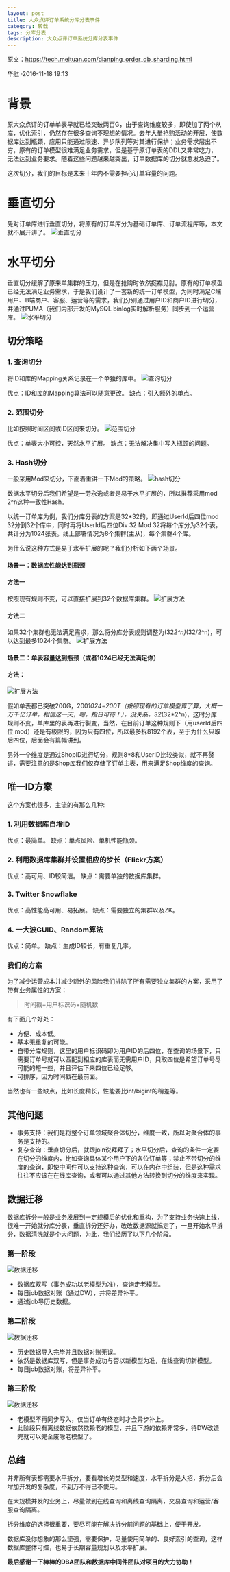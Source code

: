 ```yaml
---
layout: post
title: 大众点评订单系统分库分表事件
category: 转载
tags: 分库分表
description: 大众点评订单系统分库分表事件
---
```


原文：https://tech.meituan.com/dianping_order_db_sharding.html

华慰 ·2016-11-18 19:13
# 背景

原大众点评的订单单表早就已经突破两百G，由于查询维度较多，即使加了两个从库，优化索引，仍然存在很多查询不理想的情况。去年大量抢购活动的开展，使数据库达到瓶颈，应用只能通过限速、异步队列等对其进行保护；业务需求层出不穷，原有的订单模型很难满足业务需求，但是基于原订单表的DDL又非常吃力，无法达到业务要求。随着这些问题越来越突出，订单数据库的切分就愈发急迫了。

这次切分，我们的目标是未来十年内不需要担心订单容量的问题。

# 垂直切分

先对订单库进行垂直切分，将原有的订单库分为基础订单库、订单流程库等，本文就不展开讲了。
![垂直切分](http://upload-images.jianshu.io/upload_images/10649427-b926d19954848b40.png?imageMogr2/auto-orient/strip%7CimageView2/2/w/1240)

# 水平切分

垂直切分缓解了原来单集群的压力，但是在抢购时依然捉襟见肘。原有的订单模型已经无法满足业务需求，于是我们设计了一套新的统一订单模型，为同时满足C端用户、B端商户、客服、运营等的需求，我们分别通过用户ID和商户ID进行切分，并通过PUMA（我们内部开发的MySQL binlog实时解析服务）同步到一个运营库。
![水平切分](http://upload-images.jianshu.io/upload_images/10649427-0c15b2cf52f62741.png?imageMogr2/auto-orient/strip%7CimageView2/2/w/1240)

## 切分策略

### 1\. 查询切分

将ID和库的Mapping关系记录在一个单独的库中。
![查询切分](http://upload-images.jianshu.io/upload_images/10649427-fd5ff4ebb5530463.png?imageMogr2/auto-orient/strip%7CimageView2/2/w/1240)

优点：ID和库的Mapping算法可以随意更改。
缺点：引入额外的单点。

### 2\. 范围切分

比如按照时间区间或ID区间来切分。
![范围切分](http://upload-images.jianshu.io/upload_images/10649427-c811675fb626fb0e.png?imageMogr2/auto-orient/strip%7CimageView2/2/w/1240)

优点：单表大小可控，天然水平扩展。
缺点：无法解决集中写入瓶颈的问题。

### 3\. Hash切分

一般采用Mod来切分，下面着重讲一下Mod的策略。
![hash切分](http://upload-images.jianshu.io/upload_images/10649427-d5e0e24d54976eb8.png?imageMogr2/auto-orient/strip%7CimageView2/2/w/1240)

数据水平切分后我们希望是一劳永逸或者是易于水平扩展的，所以推荐采用mod 2^n这种一致性Hash。

以统一订单库为例，我们分库分表的方案是32*32的，即通过UserId后四位mod 32分到32个库中，同时再将UserId后四位Div 32 Mod 32将每个库分为32个表，共计分为1024张表。线上部署情况为8个集群(主从)，每个集群4个库。

为什么说这种方式是易于水平扩展的呢？我们分析如下两个场景。

#### 场景一：数据库性能达到瓶颈

#### 方法一

按照现有规则不变，可以直接扩展到32个数据库集群。
![扩展方法](http://upload-images.jianshu.io/upload_images/10649427-c3d7bb6dc2b2183c.png?imageMogr2/auto-orient/strip%7CimageView2/2/w/1240)

#### 方法二

如果32个集群也无法满足需求，那么将分库分表规则调整为(32*2^n)*(32/2^n)，可以达到最多1024个集群。
![扩展方法](http://upload-images.jianshu.io/upload_images/10649427-d041f2e572352a8a.png?imageMogr2/auto-orient/strip%7CimageView2/2/w/1240)

#### 场景二：单表容量达到瓶颈（或者1024已经无法满足你）

#### 方法：

![扩展方法](http://upload-images.jianshu.io/upload_images/10649427-7efaf26929c7350a.png?imageMogr2/auto-orient/strip%7CimageView2/2/w/1240)

假如单表都已突破200G，200*1024=200T（按照现有的订单模型算了算，大概一万千亿订单，相信这一天，嗯，指日可待！），没关系，32*(32*2^n)，这时分库规则不变，单库里的表再进行裂变，当然，在目前订单这种规则下（用userId后四位 mod）还是有极限的，因为只有四位，所以最多拆8192个表，至于为什么只取后四位，后面会有篇幅讲到。

另外一个维度是通过ShopID进行切分，规则8*8和UserID比较类似，就不再赘述，需要注意的是Shop库我们仅存储了订单主表，用来满足Shop维度的查询。

## 唯一ID方案

这个方案也很多，主流的有那么几种:

### 1\. 利用数据库自增ID

优点：最简单。
缺点：单点风险、单机性能瓶颈。

### 2\. 利用数据库集群并设置相应的步长（Flickr方案）

优点：高可用、ID较简洁。
缺点：需要单独的数据库集群。

### 3\. Twitter Snowflake

优点：高性能高可用、易拓展。
缺点：需要独立的集群以及ZK。

### 4\. 一大波GUID、Random算法

优点：简单。
缺点：生成ID较长，有重复几率。

### 我们的方案

为了减少运营成本并减少额外的风险我们排除了所有需要独立集群的方案，采用了带有业务属性的方案：

> 时间戳+用户标识码+随机数

有下面几个好处：

*   方便、成本低。
*   基本无重复的可能。
*   自带分库规则，这里的用户标识码即为用户ID的后四位，在查询的场景下，只需要订单号就可以匹配到相应的库表而无需用户ID，只取四位是希望订单号尽可能的短一些，并且评估下来四位已经足够。
*   可排序，因为时间戳在最前面。

当然也有一些缺点，比如长度稍长，性能要比int/bigint的稍差等。

## 其他问题

*   事务支持：我们是将整个订单领域聚合体切分，维度一致，所以对聚合体的事务是支持的。
*   复杂查询：垂直切分后，就跟join说拜拜了；水平切分后，查询的条件一定要在切分的维度内，比如查询具体某个用户下的各位订单等；禁止不带切分的维度的查询，即使中间件可以支持这种查询，可以在内存中组装，但是这种需求往往不应该在在线库查询，或者可以通过其他方法转换到切分的维度来实现。

## 数据迁移

数据库拆分一般是业务发展到一定规模后的优化和重构，为了支持业务快速上线，很难一开始就分库分表，垂直拆分还好办，改改数据源就搞定了，一旦开始水平拆分，数据清洗就是个大问题，为此，我们经历了以下几个阶段。

### 第一阶段

![数据迁移](http://upload-images.jianshu.io/upload_images/10649427-37778642ac9a1cfc.png?imageMogr2/auto-orient/strip%7CimageView2/2/w/1240)

*   数据库双写（事务成功以老模型为准），查询走老模型。
*   每日job数据对账（通过DW），并将差异补平。
*   通过job导历史数据。

### 第二阶段

![数据迁移](http://upload-images.jianshu.io/upload_images/10649427-8f0432ad6130c927.png?imageMogr2/auto-orient/strip%7CimageView2/2/w/1240)

*   历史数据导入完毕并且数据对账无误。
*   依然是数据库双写，但是事务成功与否以新模型为准，在线查询切新模型。
*   每日job数据对账，将差异补平。

### 第三阶段

![数据迁移](http://upload-images.jianshu.io/upload_images/10649427-66a05114d36de7b0.png?imageMogr2/auto-orient/strip%7CimageView2/2/w/1240)

*   老模型不再同步写入，仅当订单有终态时才会异步补上。
*   此阶段只有离线数据依然依赖老的模型，并且下游的依赖非常多，待DW改造完就可以完全废除老模型了。

## 总结

并非所有表都需要水平拆分，要看增长的类型和速度，水平拆分是大招，拆分后会增加开发的复杂度，不到万不得已不使用。

在大规模并发的业务上，尽量做到在线查询和离线查询隔离，交易查询和运营/客服查询隔离。

拆分维度的选择很重要，要尽可能在解决拆分前问题的基础上，便于开发。

数据库没你想象的那么坚强，需要保护，尽量使用简单的、良好索引的查询，这样数据库整体可控，也易于长期容量规划以及水平扩展。

**最后感谢一下棒棒的DBA团队和数据库中间件团队对项目的大力协助！**
